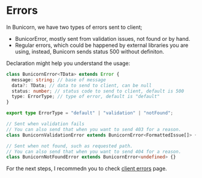 # Errors

In Bunicorn, we have two types of errors sent to client;

- BunicorError, mostly sent from validation issues, not found or by hand.
- Regular errors, which could be happened by external libraries you are using, instead, Bunicorn sends status 500 without definiton.

Declaration might help you understand the usage:

```ts
class BunicornError<TData> extends Error {
  message: string; // base of message
  data?: TData; // data to send to client, can be null
  status: number; // status code to send to client, default is 500
  type: ErrorType; // type of error, default is "default"
}

export type ErrorType = "default" | "validation" | "notFound";

// Sent when validation fails
// You can also send that when you want to send 403 for a reason.
class BunicornValidationError extends BunicornError<FormattedIssue[]> {}

// Sent when not found, such as requested path.
// You can also send that when you want to send 404 for a reason.
class BunicornNotFoundError extends BunicornError<undefined> {}
```

For the next steps, I recommedn you to check [client errors](./client/error.md) page.
